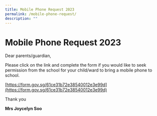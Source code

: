 ```yaml
---
title: Mobile Phone Request 2023
permalink: /mobile-phone-request/
description: ""
---
```


# **Mobile Phone Request 2023**

Dear parents/guardian,

Please click on the link and complete the form if you would like to seek permission from the school for your child/ward to bring a mobile phone to school.

[https://form.gov.sg/61ce31b72e38540012e3e99d](https://form.gov.sg/61ce31b72e38540012e3e99d)

Thank you

**Mrs Joycelyn Soo**